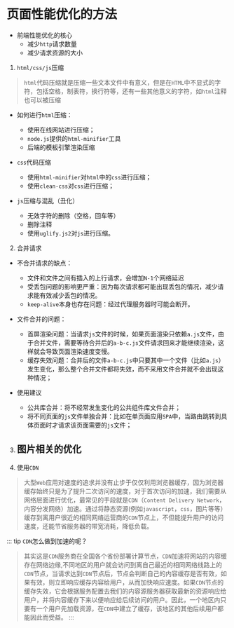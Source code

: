 # 页面性能优化的方法
+ 前端性能优化的核心
    - 减少`http`请求数量
    - 减少请求资源的大小
    
1. `html/css/js`压缩
> `html`代码压缩就是压缩一些文本文件中有意义，但是在`HTML`中不显式的字符，包括空格，制表符，换行符等，还有一些其他意义的字符，如`html`注释也可以被压缩

+ 如何进行`html`压缩：
    - 使用在线网站进行压缩；
    - `node.js`提供的`html-minifier`工具
    - 后端的模板引擎渲染压缩

+ `css`代码压缩
    - 使用`html-minifier`对`html`中的`css`进行压缩；
    - 使用`clean-css`对`css`进行压缩；

+ `js`压缩与混乱（丑化）
    - 无效字符的删除（空格，回车等）
    - 删除注释
    - 使用`uglify.js2`对`js`进行压缩。

2. 合并请求
+ 不合并请求的缺点：
    - 文件和文件之间有插入的上行请求，会增加`N-1`个网络延迟
    - 受丢包问题的影响更严重：因为每次请求都可能出现丢包的情况，减少请求能有效减少丢包的情况。
    - `keep-alive`本身也存在问题：经过代理服务器时可能会断开。

+ 文件合并的问题：
    - 首屏渲染问题：当请求`js`文件的时候，如果页面渲染只依赖`a.js`文件，由于合并文件，需要等待合并后的`a-b-c.js`文件请求回来才能继续渲染，这样就会导致页面渲染速度变慢。
    - 缓存失效问题：合并后的文件`a-b-c.js`中只要其中一个文件（比如`a.js`）发生变化，那么整个合并文件都将失效，而不采用文件合并就不会出现这种情况；

+ 使用建议
    - 公共库合并：将不经常发生变化的公共组件库文件合并；
    - 将不同页面的`js`文件单独合并：比如在单页面应用`SPA`中，当路由跳转到具体页面时才请求该页面需要的`js`文件；

3. 图片相关的优化
    - 

4. 使用`CDN`
> 大型`Web`应用对速度的追求并没有止步于仅仅利用浏览器缓存，因为浏览器缓存始终只是为了提升二次访问的速度，对于首次访问的加速，我们需要从网络层面进行优化，最常见的手段就是`CDN`（`Content Delivery Network`，内容分发网络）加速。通过将静态资源(例如`javascript`，`css`，图片等等）缓存到离用户很近的相同网络运营商的`CDN`节点上，不但能提升用户的访问速度，还能节省服务器的带宽消耗，降低负载。

::: tip
`CDN`怎么做到加速的呢？
> 其实这是`CDN`服务商在全国各个省份部署计算节点，`CDN`加速将网站的内容缓存在网络边缘,不同地区的用户就会访问到离自己最近的相同网络线路上的`CDN`节点，当请求达到`CDN`节点后，节点会判断自己的内容缓存是否有效，如果有效，则立即响应缓存内容给用户，从而加快响应速度。如果`CDN`节点的缓存失效，它会根据服务配置去我们的内容源服务器获取最新的资源响应给用户，并将内容缓存下来以便响应给后续访问的用户。因此，一个地区内只要有一个用户先加载资源，在`CDN`中建立了缓存，该地区的其他后续用户都能因此而受益。
:::
    